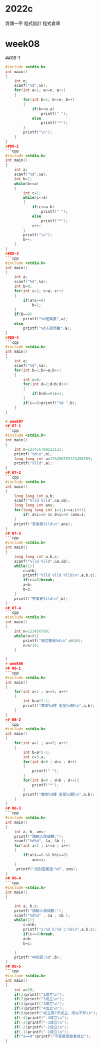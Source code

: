 # 2022c
資傳一甲 程式設計 程式倉庫

# week08
##08-1
```cpp
#include <stdio.h>
int main()
{
    int n;
    scanf("%d",&n);
    for(int a=1; a<=n; a++)
    {
        for(int b=1; b<=n; b++)
        {
            if(b<=n-a)
                printf(" ");
            else
                printf("*");
        }
        printf("\n");
    }
}
##08-2
```cpp
#include <stdio.h>
int main()
{
    int a;
    scanf("%d",&a);
    int b=1;
    while(b<=a)
    {
        int c=1;
        while(c<=a)
        {
            if(c<=a-b)
                printf(" ");
            else
                printf("*");
            c++;
        }
        printf("\n");
        b++;
    }
}
##08-3
```cpp
#include <stdio.h>
int main()
{
    int a;
    scanf("%d",&a);
    int b=0;
    for(int c=2; c<a; c++)
    {
        if(a%c==0)
            b=1;
    }
    if(b==0)
        printf("%d是質數",a);
    else
        printf("%d不是質數",a);
}
##08-4
```cpp
#include <stdio.h>
int main()
{
	int a;
	scanf("%d",&a);
	for(int b=2;b<=a;b++)
	{
		int c=0;
		for(int d=2;d<b;d++)
		{
			if(b%d==0)c=1;
		}
		if(c==0)printf("%d ",b);
	}
}

# week07
## 07-1
```cpp
#include <stdio.h>
int main()
{
    int n=123456789123123;
    printf("%d\n",n);
    long long int a=123456789123456789;
    printf("%lld",a);
}
## 07-2
```cpp
#include <stdio.h>
int main()
{
    long long int a,b;
    scanf("%lld %lld",&a,&b);
    long long int ans;
    for(long long int i=1;i<=a;i++){
        if( a%i==0 && b%i==0 )ans=i;
    }
    printf("答案是%lld\n",ans);
}
## 07-3
```cpp
#include <stdio.h>
int main()
{
    long long int a,b,c;
    scanf("%lld %lld",&a,&b);
    while(1){
        c=a%b;
        printf("%lld %lld %lld\n",a,b,c);
        if(c==0)break;
        a=b;
        b=c;
    }
    printf("答案是%lld\n",b);
}
## 07-4
```cpp
#include <stdio.h>
int main()
{
    int n=123456789;
    while(n>0){
        printf("個位數是%d\n",n%10);
        n=n/10;
    }

}
# week06
## 06-1
```cpp
#include <stdio.h>
int main()
{
    for(int a=1 ; a<=5; a++)
    {
        int b=a*2-1;
        printf("鷹架%d樓 星星%d顆\n",a,b);
    }
}
## 06-2
```cpp
#include <stdio.h>
int main()
{
    for(int a=1 ; a<=5; a++)
    {
        int b=a*2-1;
        int c=5-a;
        for(int d=0 ; d<c ; d++)
        {
            printf(" ");
        }
        for(int d=0 ; d<b ; d++){
            printf("*");
        }
        printf("鷹架%d樓 星星%d顆\n",a,b);
    }
}
## 06-3
```cpp
#include <stdio.h>
int main()
{
    int a, b, ans;
    printf("請輸入兩個數:");
    scanf("%d%d", &a, &b );
    for(int i=1 ; i<=a ; i++)
    {
        if(a%i==0 && b%i==0)
            ans=i;
    }
     printf("找到答案是:%d", ans);
}
## 06-4
```cpp
#include <stdio.h>
int main()
{

    int a, b,c;
    printf("請輸入兩個數:");
    scanf("%d%d" , &a , &b );
    while(1){
        c=a%b;
        printf("a:%d b:%d c:%d\n",a,b,c);
        if(c==0)break;
        a=b;
        b=c;

    }
    printf("中的是:%d",b);
}
## 06-5
```cpp
#include <stdio.h>
int main()
{
    int a=10;
    if(1)printf("1成立\n");
    if(2)printf("2成立\n");
    if(3)printf("3成立\n");
    if(4)printf("4成立\n");
    if(0)printf("成立嗎?不成立，所以不印\n");
    if(-4)printf("-4成立\n");
    if(-3)printf("-3成立\n");
    if(-2)printf("-2成立\n");
    if(-1)printf("-1成立\n");
    if("a==0")printf("不管甚麼都會成立");
}
